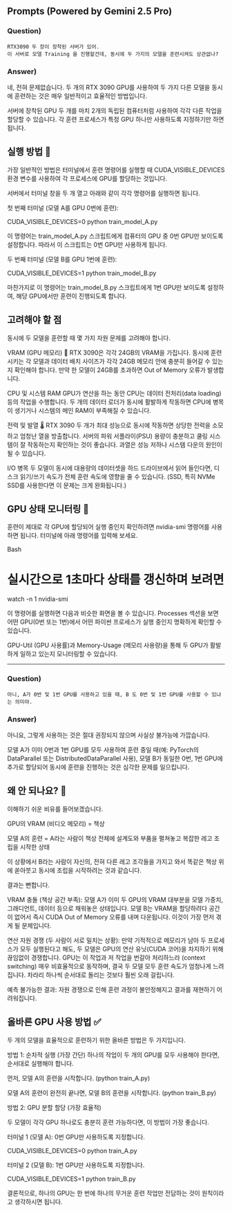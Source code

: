 ## Prompts (Powered by Gemini 2.5 Pro)
### Question)
```
RTX3090 두 장이 장착된 서버가 있어.
이 서버로 모델 Training 을 진행할건데, 동시에 두 가지의 모델을 훈련시켜도 상관없나?
```

### Answer)
네, 전혀 문제없습니다. 두 개의 RTX 3090 GPU를 사용하여 두 가지 다른 모델을 동시에 훈련하는 것은 매우 일반적이고 효율적인 방법입니다.

서버에 장착된 GPU 두 개를 마치 2개의 독립된 컴퓨터처럼 사용하여 각각 다른 작업을 할당할 수 있습니다. 각 훈련 프로세스가 특정 GPU 하나만 사용하도록 지정하기만 하면 됩니다.

## 실행 방법 🚀
가장 일반적인 방법은 터미널에서 훈련 명령어를 실행할 때 CUDA_VISIBLE_DEVICES 환경 변수를 사용하여 각 프로세스에 GPU를 할당하는 것입니다.

서버에서 터미널 창을 두 개 열고 아래와 같이 각각 명령어를 실행하면 됩니다.

첫 번째 터미널 (모델 A를 GPU 0번에 훈련):

CUDA_VISIBLE_DEVICES=0 python train_model_A.py

이 명령어는 train_model_A.py 스크립트에게 컴퓨터의 GPU 중 0번 GPU만 보이도록 설정합니다. 따라서 이 스크립트는 0번 GPU만 사용하게 됩니다.

두 번째 터미널 (모델 B를 GPU 1번에 훈련):

CUDA_VISIBLE_DEVICES=1 python train_model_B.py

마찬가지로 이 명령어는 train_model_B.py 스크립트에게 1번 GPU만 보이도록 설정하여, 해당 GPU에서만 훈련이 진행되도록 합니다.

## 고려해야 할 점
동시에 두 모델을 훈련할 때 몇 가지 자원 문제를 고려해야 합니다.

VRAM (GPU 메모리) 🧠
RTX 3090은 각각 24GB의 VRAM을 가집니다. 동시에 훈련시키는 각 모델과 데이터 배치 사이즈가 각각 24GB 메모리 안에 충분히 들어갈 수 있는지 확인해야 합니다. 만약 한 모델이 24GB를 초과하면 Out of Memory 오류가 발생합니다.

CPU 및 시스템 RAM
GPU가 연산을 하는 동안 CPU는 데이터 전처리(data loading) 등의 작업을 수행합니다. 두 개의 데이터 로더가 동시에 활발하게 작동하면 CPU에 병목이 생기거나 시스템의 메인 RAM이 부족해질 수 있습니다.

전력 및 발열 🌡️
RTX 3090 두 개가 최대 성능으로 동시에 작동하면 상당한 전력을 소모하고 엄청난 열을 방출합니다. 서버의 파워 서플라이(PSU) 용량이 충분하고 쿨링 시스템이 잘 작동하는지 확인하는 것이 좋습니다. 과열은 성능 저하나 시스템 다운의 원인이 될 수 있습니다.

I/O 병목
두 모델이 동시에 대용량의 데이터셋을 하드 드라이브에서 읽어 들인다면, 디스크 읽기/쓰기 속도가 전체 훈련 속도에 영향을 줄 수 있습니다. (SSD, 특히 NVMe SSD를 사용한다면 이 문제는 크게 완화됩니다.)

## GPU 상태 모니터링 👀
훈련이 제대로 각 GPU에 할당되어 실행 중인지 확인하려면 nvidia-smi 명령어를 사용하면 됩니다. 터미널에 아래 명령어를 입력해 보세요.

Bash

# 실시간으로 1초마다 상태를 갱신하며 보려면
watch -n 1 nvidia-smi

이 명령어를 실행하면 다음과 비슷한 화면을 볼 수 있습니다. Processes 섹션을 보면 어떤 GPU(0번 또는 1번)에서 어떤 파이썬 프로세스가 실행 중인지 명확하게 확인할 수 있습니다.

GPU-Util (GPU 사용률)과 Memory-Usage (메모리 사용량)을 통해 두 GPU가 활발하게 일하고 있는지 모니터링할 수 있습니다.

----

### Question)
```
아니, A가 0번 및 1번 GPU를 사용하고 있을 때, B 도 0번 및 1번 GPU를 사용할 수 있냐는 의미야.
```

### Answer)
아니요, 그렇게 사용하는 것은 절대 권장되지 않으며 사실상 불가능에 가깝습니다.

모델 A가 이미 0번과 1번 GPU를 모두 사용하여 훈련 중일 때(예: PyTorch의 DataParallel 또는 DistributedDataParallel 사용), 모델 B가 동일한 0번, 1번 GPU에 추가로 할당되어 동시에 훈련을 진행하는 것은 심각한 문제를 일으킵니다.

## 왜 안 되나요? 🤔
이해하기 쉬운 비유를 들어보겠습니다.

GPU의 VRAM (비디오 메모리) = 책상

모델 A의 훈련 = A라는 사람이 책상 전체에 설계도와 부품을 펼쳐놓고 복잡한 레고 조립을 시작한 상태

이 상황에서 B라는 사람이 자신의, 전혀 다른 레고 조각들을 가지고 와서 똑같은 책상 위에 쏟아붓고 동시에 조립을 시작하려는 것과 같습니다.

결과는 뻔합니다.

VRAM 충돌 (책상 공간 부족): 모델 A가 이미 두 GPU의 VRAM 대부분을 모델 가중치, 그래디언트, 데이터 등으로 채워놓은 상태입니다. 모델 B는 VRAM을 할당하려다 공간이 없어서 즉시 CUDA Out of Memory 오류를 내며 다운됩니다. 이것이 가장 먼저 겪게 될 문제입니다.

연산 자원 경쟁 (두 사람이 서로 밀치는 상황): 만약 기적적으로 메모리가 남아 두 프로세스가 모두 실행된다고 해도, 두 모델은 GPU의 연산 유닛(CUDA 코어)을 차지하기 위해 끊임없이 경쟁합니다. GPU는 이 작업과 저 작업을 번갈아 처리하느라 (context switching) 매우 비효율적으로 동작하며, 결국 두 모델 모두 훈련 속도가 엄청나게 느려집니다. 차라리 하나씩 순서대로 돌리는 것보다 훨씬 오래 걸립니다.

예측 불가능한 결과: 자원 경쟁으로 인해 훈련 과정이 불안정해지고 결과를 재현하기 어려워집니다.

## 올바른 GPU 사용 방법 ✅
두 개의 모델을 효율적으로 훈련하기 위한 올바른 방법은 두 가지입니다.

방법 1: 순차적 실행 (가장 간단)
하나의 작업이 두 개의 GPU를 모두 사용해야 한다면, 순서대로 실행해야 합니다.

먼저, 모델 A의 훈련을 시작합니다. (python train_A.py)

모델 A의 훈련이 완전히 끝나면, 모델 B의 훈련을 시작합니다. (python train_B.py)

방법 2: GPU 분할 할당 (가장 효율적)

두 모델이 각각 GPU 하나로도 충분히 훈련 가능하다면, 이 방법이 가장 좋습니다.

터미널 1 (모델 A): 0번 GPU만 사용하도록 지정합니다.

CUDA_VISIBLE_DEVICES=0 python train_A.py


터미널 2 (모델 B): 1번 GPU만 사용하도록 지정합니다.

CUDA_VISIBLE_DEVICES=1 python train_B.py

결론적으로, 하나의 GPU는 한 번에 하나의 무거운 훈련 작업만 전담하는 것이 원칙이라고 생각하시면 됩니다.